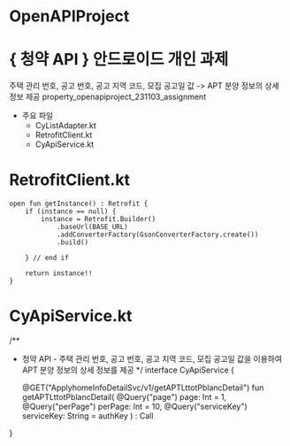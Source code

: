 # OpenAPIProject
# { 청약 API } 안드로이드 개인 과제
주택 관리 번호, 공고 번호, 공고 지역 코드, 모집 공고일 값 -> APT 분양 정보의 상세 정보 제공
property_openapiproject_231103_assignment


* 주요 파일
  * CyListAdapter.kt
  * RetrofitClient.kt
  * CyApiService.kt

  
# RetrofitClient.kt

    open fun getInstance() : Retrofit {
        if (instance == null) {
            instance = Retrofit.Builder()
                .baseUrl(BASE_URL)
                .addConverterFactory(GsonConverterFactory.create())
                .build()

        } // end if

        return instance!!
    }





# CyApiService.kt

/**
 * 청약 API - 주택 관리 번호, 공고 번호, 공고 지역 코드, 모집 공고일 값을 이용하여 APT 분양 정보의 상세 정보를 제공
 */
interface CyApiService {
    
    @GET("ApplyhomeInfoDetailSvc/v1/getAPTLttotPblancDetail")
    fun getAPTLttotPblancDetail(
        @Query("page")
        page: Int = 1,
        @Query("perPage")
        perPage: Int = 10,
        @Query("serviceKey")
        serviceKey: String = authKey
    ) : Call<AptLttotPblancDetailDTO>

}  
